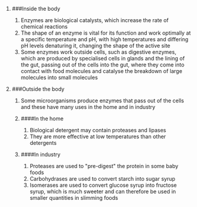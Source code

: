 1. ###Inside the body

    1. Enzymes are biological catalysts, which increase the rate of chemical reactions
    2. The shape of an enzyme is vital for its function and work optimally at a specific temperature and pH, with high temperatures and differing pH levels denaturing it, changing the shape of the active site
    3. Some enzymes work outside cells, such as digestive enzymes, which are produced by specialised cells in glands and the lining of the gut, passing out of the cells into the gut, where they come into contact with food molecules and catalyse the breakdown of large molecules into small molecules
2. ###Outside the body

    1. Some microorganisms produce enzymes that pass out of the cells and these have many uses in the home and in industry
    2. ####In the home

        1. Biological detergent may contain proteases and lipases
        2. They are more effective at low temperatures than other detergents
    3. ####In industry

        1. Proteases are used to "pre-digest" the protein in some baby foods
        2. Carbohydrases are used to convert starch into sugar syrup
        3. Isomerases are used to convert glucose syrup into fructose syrup, which is much sweeter and can therefore be used in smaller quantities in slimming foods
